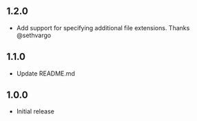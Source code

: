 ## 1.2.0
* Add support for specifying additional file extensions. Thanks @sethvargo

## 1.1.0
* Update README.md

## 1.0.0
* Initial release
